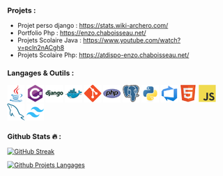 ### Projets :

- Projet perso django : https://stats.wiki-archero.com/
- Portfolio Php : https://enzo.chaboisseau.net/
- Projets Scolaire Java : https://www.youtube.com/watch?v=pcln2nACgh8
- Projets Scolaire Php: https://atdispo-enzo.chaboisseau.net/

### Langages & Outils :

<div>
  <img src="https://github.com/devicons/devicon/blob/master/icons/java/java-original.svg" title="Java" **alt="Java" width="40" height="40"/>
  <img src="https://github.com/devicons/devicon/blob/master/icons/csharp/csharp-original.svg" title="CSharp" **alt="CSharp" width="40" height="40"/>
  <img src="https://github.com/devicons/devicon/blob/master/icons/django/django-plain-wordmark.svg" title="Django" **alt="Django" width="40" height="40"/>
  <img src="https://github.com/devicons/devicon/blob/master/icons/docker/docker-original.svg" title="Docker" **alt="Docker" width="40" height="40"/>
  <img src="https://github.com/devicons/devicon/blob/master/icons/git/git-original.svg" title="Git" **alt="Git" width="40" height="40"/>
  <img src="https://github.com/devicons/devicon/blob/master/icons/php/php-original.svg" title="php" **alt="php" width="40" height="40"/>
  <img src="https://github.com/devicons/devicon/blob/master/icons/postgresql/postgresql-original.svg" title="postgresql" **alt="postgresql" width="40" height="40"/>
  <img src="https://github.com/devicons/devicon/blob/master/icons/python/python-original.svg" title="python" **alt="python" width="40" height="40"/>
  <img src="https://github.com/devicons/devicon/blob/master/icons/azuredevops/azuredevops-original.svg" title="Azure Devops" **alt="Azure Devops" width="40" height="40"/>
  <img src="https://github.com/devicons/devicon/blob/master/icons/html5/html5-original.svg" title="HTML" **alt="HTML" width="40" height="40"/>
  <img src="https://github.com/devicons/devicon/blob/master/icons/javascript/javascript-original.svg" title="Javascript" **alt="Javascript" width="40" height="40"/>
  <img src="https://github.com/devicons/devicon/blob/master/icons/mysql/mysql-original.svg" title="mysql" **alt="mysql" width="40" height="40"/>
  <img src="https://github.com/devicons/devicon/blob/master/icons/tailwindcss/tailwindcss-original.svg" title="tailwindcss" **alt="tailwindcss" width="40" height="40"/>
</div>

### Github Stats 🔥 :

[![GitHub Streak](http://github-readme-streak-stats.herokuapp.com?user=enzo405&theme=vision-friendly-dark)](https://git.io/streak-stats)  

[![Github Projets Langages](https://github-readme-stats.vercel.app/api/top-langs/?username=enzo405&layout=compact&theme=vision-friendly-dark)](https://github.com/anuraghazra/github-readme-stats)

<!-- BLOG-POST-LIST:START -->

<!-- BLOG-POST-LIST:END -->

